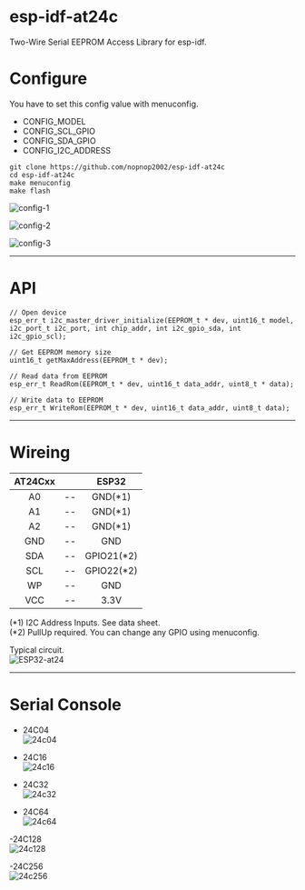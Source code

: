 # esp-idf-at24c
Two-Wire Serial EEPROM Access Library for esp-idf.   

# Configure
You have to set this config value with menuconfig.   
- CONFIG_MODEL   
- CONFIG_SCL_GPIO   
- CONFIG_SDA_GPIO   
- CONFIG_I2C_ADDRESS   

```
git clone https://github.com/nopnop2002/esp-idf-at24c
cd esp-idf-at24c
make menuconfig
make flash
```

![config-1](https://user-images.githubusercontent.com/6020549/79178157-6f166700-7e3f-11ea-9e1a-c8beab040df5.jpg)

![config-2](https://user-images.githubusercontent.com/6020549/79178160-70e02a80-7e3f-11ea-92c2-1c671a090f7b.jpg)

![config-3](https://user-images.githubusercontent.com/6020549/79178166-73428480-7e3f-11ea-8266-ceac32c4e09b.jpg)

---

# API
```
// Open device
esp_err_t i2c_master_driver_initialize(EEPROM_t * dev, uint16_t model, i2c_port_t i2c_port, int chip_addr, int i2c_gpio_sda, int i2c_gpio_scl);

// Get EEPROM memory size
uint16_t getMaxAddress(EEPROM_t * dev);

// Read data from EEPROM
esp_err_t ReadRom(EEPROM_t * dev, uint16_t data_addr, uint8_t * data);

// Write data to EEPROM
esp_err_t WriteRom(EEPROM_t * dev, uint16_t data_addr, uint8_t data);
```

---

# Wireing  

|AT24Cxx||ESP32|
|:-:|:-:|:-:|
|A0|--|GND(*1)|
|A1|--|GND(*1)|
|A2|--|GND(*1)|
|GND|--|GND|
|SDA|--|GPIO21(*2)|
|SCL|--|GPIO22(*2)|
|WP|--|GND|
|VCC|--|3.3V|

(*1) I2C Address Inputs. See data sheet.   
(*2) PullUp required. You can change any GPIO using menuconfig.   

Typical circuit.   
![ESP32-at24](https://user-images.githubusercontent.com/6020549/79180746-b0117a00-7e45-11ea-8b68-2b19e5a3821f.jpg)

---

# Serial Console   

- 24C04   
![24c04](https://user-images.githubusercontent.com/6020549/79179697-3082ab80-7e43-11ea-9209-9246f335efde.jpg)

- 24C16   
![24c16](https://user-images.githubusercontent.com/6020549/79179706-337d9c00-7e43-11ea-8d0f-4722073b7b56.jpg)

- 24C32   
![24c32](https://user-images.githubusercontent.com/6020549/79179713-37112300-7e43-11ea-93d5-afd1c70b28d3.jpg)

- 24C64   
![24c64](https://user-images.githubusercontent.com/6020549/79179721-3bd5d700-7e43-11ea-8425-df9ec47ae52d.jpg)

-24C128   
![24c128](https://user-images.githubusercontent.com/6020549/79179731-4001f480-7e43-11ea-9296-c62ea59c204c.jpg)

-24C256   
![24c256](https://user-images.githubusercontent.com/6020549/79179735-43957b80-7e43-11ea-92cd-a667ad20d3ed.jpg)


